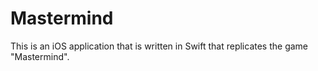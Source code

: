 # Mastermind
This is an iOS application that is written in Swift that replicates the game "Mastermind".
